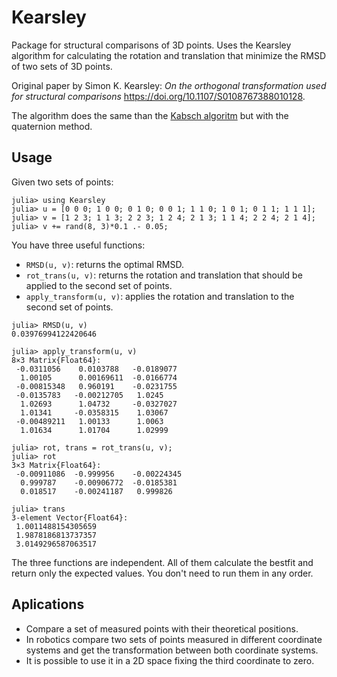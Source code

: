 # Kearsley

Package for structural comparisons of 3D points. Uses the Kearsley algorithm for calculating the rotation and translation that minimize the RMSD of two sets of 3D points.

Original paper by Simon K. Kearsley: _On the orthogonal transformation used for structural comparisons_ https://doi.org/10.1107/S0108767388010128.

The algorithm does the same than the [Kabsch algoritm](https://en.wikipedia.org/wiki/Kabsch_algorithm) but with the quaternion method.

## Usage

Given two sets of points:

```julia-repl
julia> using Kearsley
julia> u = [0 0 0; 1 0 0; 0 1 0; 0 0 1; 1 1 0; 1 0 1; 0 1 1; 1 1 1];
julia> v = [1 2 3; 1 1 3; 2 2 3; 1 2 4; 2 1 3; 1 1 4; 2 2 4; 2 1 4];
julia> v += rand(8, 3)*0.1 .- 0.05;
```

You have three useful functions:
 - `RMSD(u, v)`: returns the optimal RMSD.
 - `rot_trans(u, v)`: returns the rotation and translation that should be applied to the second set of points.
 - `apply_transform(u, v)`: applies the rotation and translation to the second set of points.

```julia-repl
julia> RMSD(u, v)
0.03976994122420646

julia> apply_transform(u, v)
8×3 Matrix{Float64}:
 -0.0311056    0.0103788   -0.0189077
  1.00105      0.00169611  -0.0166774
 -0.00815348   0.960191    -0.0231755
 -0.0135783   -0.00212705   1.0245
  1.02693      1.04732     -0.0327027
  1.01341     -0.0358315    1.03067
 -0.00489211   1.00133      1.0063
  1.01634      1.01704      1.02999

julia> rot, trans = rot_trans(u, v);
julia> rot
3×3 Matrix{Float64}:
 -0.00911086  -0.999956    -0.00224345
  0.999787    -0.00906772  -0.0185381
  0.018517    -0.00241187   0.999826

julia> trans
3-element Vector{Float64}:
 1.0011488154305659
 1.9878186813737357
 3.0149296587063517

```

The three functions are independent. All of them calculate the bestfit and return only the expected values. You don't need to run them in any order.

## Aplications

- Compare a set of measured points with their theoretical positions.
- In robotics compare two sets of points measured in different coordinate systems and get the transformation between both coordinate systems. 
- It is possible to use it in a 2D space fixing the third coordinate to zero.

